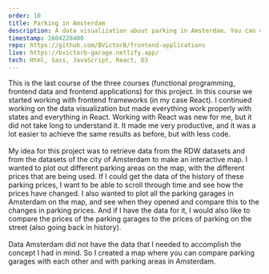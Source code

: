 ```yaml
---
order: 10
title: Parking in Amsterdam
description: A data visualization about parking in Amsterdam. You can compare parking garages with each other or with districts in this web-application.
timestamp: 1604228400
repo: https://github.com/BVictorB/frontend-applications
live: https://bvictorb-garage.netlify.app/
tech: Html, Sass, JavaScript, React, D3
---
```


This is the last course of the three courses (functional programming, frontend data and frontend applications) for this project. In this course we started working with frontend frameworks (in my case React). I continued working on the data visualization but made everything work properly with states and everything in React. Working with React was new for me, but it did not take long to understand it. It made me very productive, and it was a lot easier to achieve the same results as before, but with less code.  
&nbsp;  
My idea for this project was to retrieve data from the RDW datasets and from the datasets of the city of Amsterdam to make an interactive map. I wanted to plot out different parking areas on the map, with the different prices that are being used. If I could get the data of the history of these parking prices, I want to be able to scroll through time and see how the prices have changed. I also wanted to plot all the parking garages in Amsterdam on the map, and see when they opened and compare this to the changes in parking prices. And if I have the data for it, I would also like to compare the prices of the parking garages to the prices of parking on the street (also going back in history).  
&nbsp;  
Data Amsterdam did not have the data that I needed to accomplish the concept I had in mind. So I created a map where you can compare parking garages with each other and with parking areas in Amsterdam.
